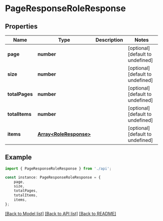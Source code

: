 # PageResponseRoleResponse


## Properties

Name | Type | Description | Notes
------------ | ------------- | ------------- | -------------
**page** | **number** |  | [optional] [default to undefined]
**size** | **number** |  | [optional] [default to undefined]
**totalPages** | **number** |  | [optional] [default to undefined]
**totalItems** | **number** |  | [optional] [default to undefined]
**items** | [**Array&lt;RoleResponse&gt;**](RoleResponse.md) |  | [optional] [default to undefined]

## Example

```typescript
import { PageResponseRoleResponse } from './api';

const instance: PageResponseRoleResponse = {
    page,
    size,
    totalPages,
    totalItems,
    items,
};
```

[[Back to Model list]](../README.md#documentation-for-models) [[Back to API list]](../README.md#documentation-for-api-endpoints) [[Back to README]](../README.md)
